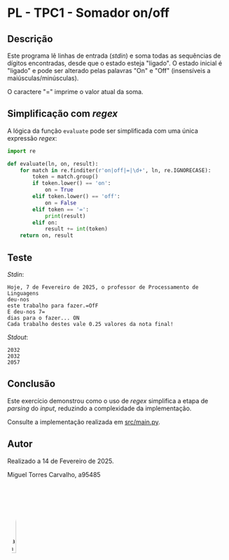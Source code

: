 # PL - TPC1 - Somador on/off

## Descrição

Este programa lê linhas de entrada (*stdin*) e soma todas as sequências de dígitos
encontradas, desde que o estado esteja "ligado". O estado inicial é "ligado" e pode
ser alterado pelas palavras "On" e "Off" (insensíveis a maiúsculas/minúsculas).

O caractere "=" imprime o valor atual da soma.

## Simplificação com *regex*

A lógica da função `evaluate` pode ser simplificada com uma única expressão *regex*:

```python
import re

def evaluate(ln, on, result):
    for match in re.finditer(r'on|off|=|\d+', ln, re.IGNORECASE):
        token = match.group()
        if token.lower() == 'on':
            on = True
        elif token.lower() == 'off':
            on = False
        elif token == '=':
            print(result)
        elif on:
            result += int(token)
    return on, result
```

## Teste

*Stdin*:

```
Hoje, 7 de Fevereiro de 2025, o professor de Processamento de Linguagens
deu-nos
este trabalho para fazer.=OfF
E deu-nos 7=
dias para o fazer... ON
Cada trabalho destes vale 0.25 valores da nota final!
```

*Stdout*:

```
2032
2032
2057
```

## Conclusão

Este exercício demonstrou como o uso de *regex* simplifica a etapa de *parsing*
do *input*, reduzindo a complexidade da implementação.

Consulte a implementação realizada em [src/main.py](src/main.py).

## Autor

Realizado a 14 de Fevereiro de 2025.

Miguel Torres Carvalho, a95485

<img alt="Miguel Carvalho" width="20%" style="border-radius: 50%" src="https://migueltc13.github.io/images/profile.webp" />
